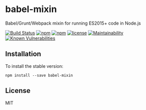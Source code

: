# babel-mixin
Babel/Grunt/Webpack mixin for running ES2015+ code in Node.js

[![Build Status](https://secure.travis-ci.org/tom-weatherhead/babel-mixin.svg)](https://travis-ci.org/tom-weatherhead/babel-mixin)
[![npm](https://img.shields.io/npm/v/babel-mixin.svg)](https://www.npmjs.com/package/babel-mixin)
[![npm](https://img.shields.io/npm/dt/babel-mixin.svg)](https://www.npmjs.com/package/babel-mixin)
[![license](https://img.shields.io/github/license/mashape/apistatus.svg)](https://github.com/tom-weatherhead/babel-mixin/blob/master/LICENSE)
[![Maintainability](https://api.codeclimate.com/v1/badges/2fbd6c2a5f7a1af70945/maintainability)](https://codeclimate.com/github/tom-weatherhead/babel-mixin/maintainability)
[![Known Vulnerabilities](https://snyk.io/test/github/tom-weatherhead/babel-mixin/badge.svg?targetFile=package.json&package-lock.json)](https://snyk.io/test/github/tom-weatherhead/babel-mixin?targetFile=package.json&package-lock.json)

## Installation
To install the stable version:
```
npm install --save babel-mixin
```

## License
MIT

